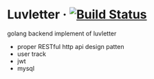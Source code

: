# Luvletter · [![Build Status](https://travis-ci.org/JadeTao/luvletter-go.svg?branch=master)](https://travis-ci.org/JadeTao/luvletter-go)
golang backend implement of luvletter

- proper RESTful http api design patten
- user track
- jwt
- mysql